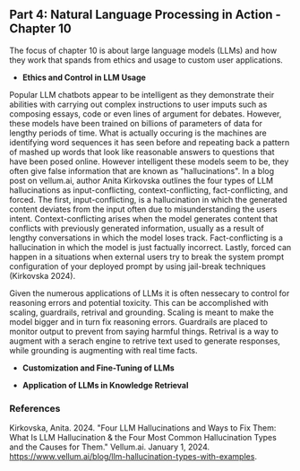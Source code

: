 ## Part 4: Natural Language Processing in Action - Chapter 10

The focus of chapter 10 is about large language models (LLMs) and how they work that spands from ethics and usage to custom user applications.

- **Ethics and Control in LLM Usage**

Popular LLM chatbots appear to be intelligent as they demonstrate their abilities with carrying out complex instructions to user imputs such as composing essays, code or even lines of argument for debates. However, these models have been trained on billions of parameters of data for lengthy periods of time. What is actually occuring is the machines are identifying word sequences it has seen before and repeating back a pattern of mashed up words that look like reasonable answers to questions that have been posed online. However intelligent these models seem to be, they often give false information that are known as "hallucinations". In a blog post on vellum.ai, author Anita Kirkovska outlines the four types of LLM hallucinations as input-conflicting, context-conflicting, fact-conflicting, and forced. The first, input-conflicting, is a hallucination in which the generated content deviates from the input often due to misunderstanding the users intent. Context-conflicting arises when the model generates content that conflicts with previously generated information, usually as a result of lengthy conversations in which the model loses track. Fact-conflicting is a hallucination in which the model is just factually incorrect. Lastly, forced can happen in a situations when external users try to break the system prompt configuration of your deployed prompt by using jail-break techniques (Kirkovska 2024).

Given the numerous applications of LLMs it is often nessecary to control for reasoning errors and potential toxicity. This can be accomplished with scaling, guardrails, retrival and grounding. Scaling is meant to make the model bigger and in turn fix reasoning errors. Guardrails are placed to monitor output to prevent from saying harmful things. Retrival is a way to augment with a serach engine to retrive text used to generate responses, while grounding is augmenting with real time facts.

- **Customization and Fine-Tuning of LLMs**

- **Application of LLMs in Knowledge Retrieval**

### References

Kirkovska, Anita. 2024. "Four LLM Hallucinations and Ways to Fix Them: What Is LLM Hallucination & the Four Most Common Hallucination Types and the Causes for Them." Vellum.ai. January 1, 2024. https://www.vellum.ai/blog/llm-hallucination-types-with-examples.
